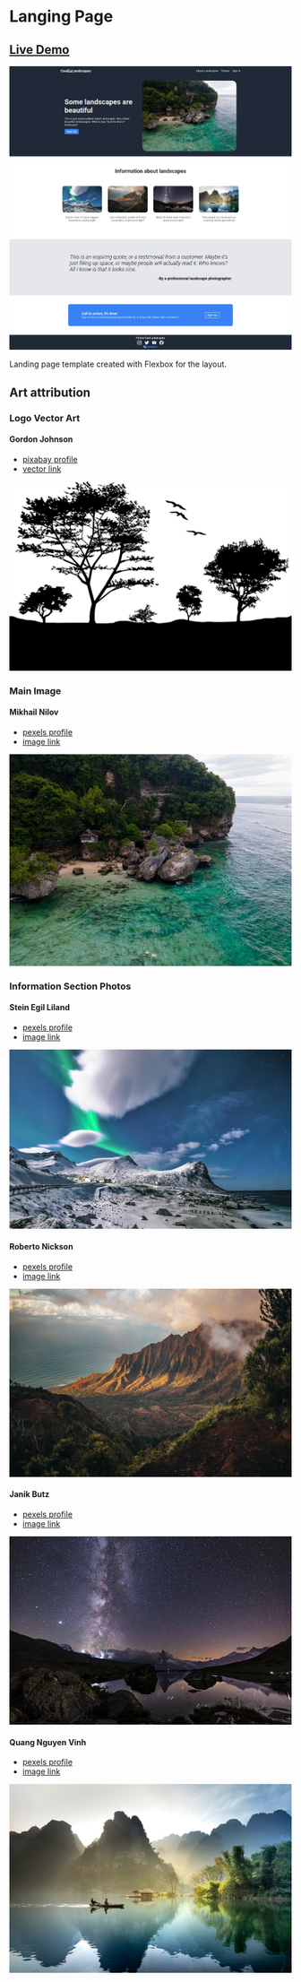 # Langing Page

## [Live Demo ](https://roesparc.github.io/Landing-Page/)

<img alt="Tic Tac Toe demo GIF" src="./img/landing-page-preview.jpg"/>

Landing page template created with Flexbox for the layout.

## Art attribution

### Logo Vector Art
#### Gordon Johnson 
- [pixabay profile](https://pixabay.com/users/gdj-1086657/) 
- [vector link](https://pixabay.com/vectors/birds-landscape-silhouette-trees-1302194/)
<p align="center">
<img alt="Logo Image" src="./img/logo1.png"/>
</p>

### Main Image
#### Mikhail Nilov
- [pexels profile](https://www.pexels.com/@mikhail-nilov/)
- [image link](https://www.pexels.com/photo/an-aerial-photography-of-a-beach-near-the-rock-formation-with-green-trees-6965014/)
<p align="center">
    <img alt="Main Image" src="./img/main.jpg"/>
</p>

### Information Section Photos
#### Stein Egil Liland
- [pexels profile](https://www.pexels.com/@therato/)
- [image link](https://www.pexels.com/photo/scenic-view-of-snow-capped-mountains-during-night-3408744/)
<p align="center">
<img alt="Information Section Image 1" src="./img/info-pic1.jpg"/>
</p>

#### Roberto Nickson
- [pexels profile](https://www.pexels.com/@rpnickson/)
- [image link](https://www.pexels.com/photo/brown-mountains-2559941/)
<p align="center">
<img alt="Information Section Image 2" src="./img/info-pic2.jpg"/>
</p>

#### Janik Butz
- [pexels profile](https://www.pexels.com/@janikbutz/)
- [image link](https://www.pexels.com/photo/body-of-water-near-mountain-under-starry-night-5366526/)
<p align="center">
<img alt="Information Section Image 3" src="./img/info-pic3.jpg"/>
</p>

#### Quang Nguyen Vinh
- [pexels profile](https://www.pexels.com/@quang-nguyen-vinh-222549/)
- [image link](https://www.pexels.com/photo/2-people-on-the-boat-2166711/)
<p align="center">
<img alt="Information Section Image 4" src="./img/info-pic4.jpg"/>
</p>
